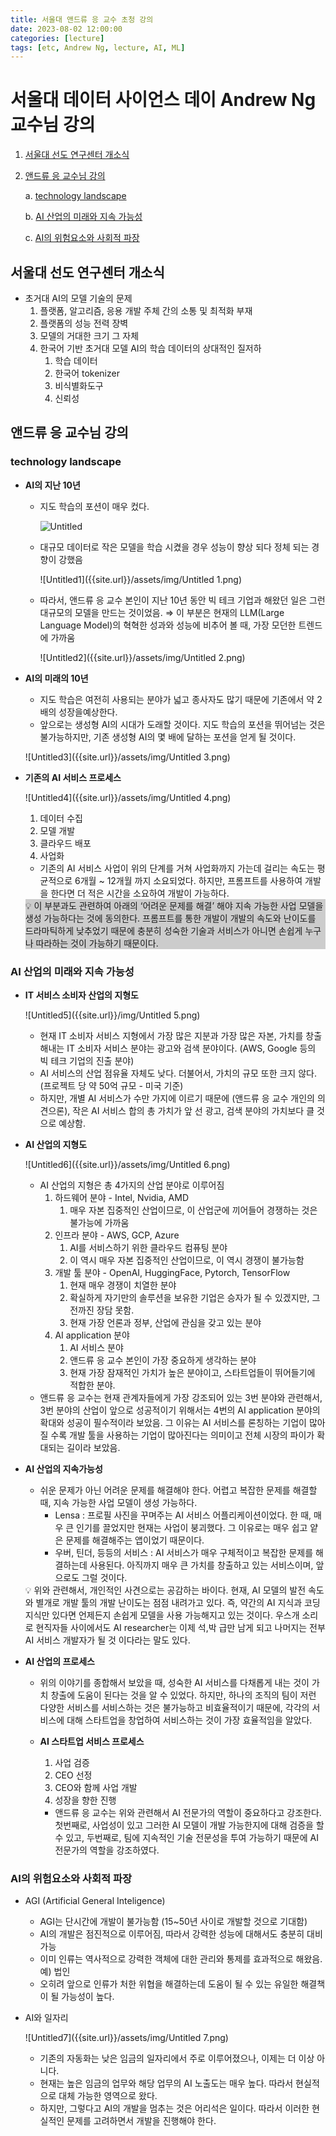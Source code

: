 ```yaml
---
title: 서울대 앤드류 응 교수 초청 강의
date: 2023-08-02 12:00:00
categories: [lecture]
tags: [etc, Andrew Ng, lecture, AI, ML]
---
```


# 서울대 데이터 사이언스 데이 Andrew Ng 교수님 강의

1. [서울대 선도 연구센터 개소식](#서울대-선도-연구센터-개소식)

2. [앤드류 응 교수님 강의](#technology-landscape)

    a. [technology landscape](#technology-landscape)
    
    b. [AI 산업의 미래와 지속 가능성](#ai-산업의-미래와-지속-가능성)
    
    c. [AI의 위험요소와 사회적 파장](#ai의-위험요소와-사회적-파장)


## 서울대 선도 연구센터 개소식

- 초거대 AI의 모델 기술의 문제
    1. 플랫폼, 알고리즘, 응용 개발 주체 간의 소통 및 최적화 부재
    2. 플랫폼의 성능 전력 장벽
    3. 모델의 거대한 크기 그 자체
    4. 한국어 기반 초거대 모델 AI의 학습 데이터의 상대적인 질저하
        1. 학습 데이터
        2. 한국어 tokenizer
        3. 비식별화도구
        4. 신뢰성

## 앤드류 응 교수님 강의

### technology landscape

- **AI의 지난 10년**
    - 지도 학습의 포션이 매우 컸다.
        
        ![Untitled]({{site.url}}/assets/img/Untitled.png)
        
    - 대규모 데이터로 작은 모델을 학습 시켰을 경우 성능이 향상 되다 정체 되는 경향이 강했음
        
        ![Untitled1]({{site.url}}/assets/img/Untitled 1.png)
        
    - 따라서, 앤드류 응 교수 본인이 지난 10년 동안 빅 테크 기업과 해왔던 일은 그런 대규모의 모델을 만드는 것이었음. ⇒ 이 부분은 현재의 LLM(Large Language Model)의 혁혁한 성과와 성능에 비추어 볼 때, 가장 모던한 트렌드에 가까움
        
        ![Untitled2]({{site.url}}/assets/img/Untitled 2.png)
        
- **AI의 미래의 10년**
    - 지도 학습은 여전히 사용되는 분야가 넓고 종사자도 많기 때문에 기존에서 약 2배의 성장을예상한다.
    - 앞으로는 생성형 AI의 시대가 도래할 것이다. 지도 학습의 포션을 뛰어넘는 것은 불가능하지만, 기존 생성형 AI의 몇 배에 달하는 포션을 얻게 될 것이다.
    
    ![Untitled3]({{site.url}}/assets/img/Untitled 3.png)
    

- **기존의 AI 서비스 프로세스**
    
    ![Untitled4]({{site.url}}/assets/img/Untitled 4.png)
    
    1. 데이터 수집
    2. 모델 개발
    3. 클라우드 배포
    4. 사업화
    - 기존의 AI 서비스 사업이 위의 단계를 거쳐 사업화까지 가는데 걸리는 속도는 평균적으로 6개월 ~ 12개월 까지 소요되었다. 하지만, 프롬프트를 사용하여 개발을 한다면 더 적은 시간을 소요하여 개발이 가능하다.
    
    <aside style="background-color:#cccccc;">
    💡 이 부분과도 관련하여 아래의 ‘어려운 문제를 해결’ 해야 지속 가능한 사업 모델을 생성 가능하다는 것에 동의한다. 프롬프트를 통한 개발이 개발의 속도와 난이도를 드라마틱하게 낮추었기 때문에 충분히 성숙한 기술과 서비스가 아니면 손쉽게 누구나 따라하는 것이 가능하기 때문이다.
    
    </aside>
    

### AI 산업의 미래와 지속 가능성

- **IT 서비스 소비자 산업의 지형도**
    
    ![Untitled5]({{site.url}}/img/Untitled 5.png)
    
    - 현재 IT 소비자 서비스 지형에서 가장 많은 지분과 가장 많은 자본, 가치를 창출해내는 IT 소비자 서비스 분야는 광고와 검색 분야이다. (AWS, Google 등의 빅 테크 기업의 진출 분야)
    - AI 서비스의 산업 점유율 자체도 낮다. 더불어서, 가치의 규모 또한 크지 않다. (프로젝트 당 약 50억 규모 - 미국 기준)
    - 하지만, 개별 AI 서비스가 수만 가지에 이르기 때문에 (앤드류 응 교수 개인의 의견으론), 작은 AI 서비스 합의 총 가치가 앞 선 광고, 검색 분야의 가치보다 클 것으로 예상함.
- **AI 산업의 지형도**
    
    ![Untitled6]({{site.url}}/assets/img/Untitled 6.png)
    
    - AI 산업의 지형은 총 4가지의 산업 분야로 이루어짐
        1. 하드웨어 분야 - Intel, Nvidia, AMD
            1. 매우 자본 집중적인 산업이므로, 이 산업군에 끼어들어 경쟁하는 것은 불가능에 가까움
        2. 인프라 분야 - AWS, GCP, Azure
            1. AI를 서비스하기 위한 클라우드 컴퓨팅 분야
            2. 이 역시 매우 자본 집중적인 산업이므로, 이 역시 경쟁이 불가능함
        3. 개발 툴 분야 - OpenAI, HuggingFace, Pytorch, TensorFlow
            1. 현재 매우 경쟁이 치열한 분야
            2. 확실하게 자기만의 솔루션을 보유한 기업은 승자가 될 수 있겠지만, 그 전까진 장담 못함.
            3. 현재 가장 언론과 정부, 산업에 관심을 갖고 있는 분야
        4. AI application 분야
            1. AI 서비스 분야
            2. 앤드류 응 교수 본인이 가장 중요하게 생각하는 분야
            3. 현재 가장 잠재적인 가치가 높은 분야이고, 스타트업들이 뛰어들기에 적합한 분야.
    - 앤드류 응 교수는 현재 관계자들에게 가장 강조되어 있는 3번 분야와 관련해서, 3번 분야의 산업이 앞으로 성공적이기 위해서는 4번의 AI application 분야의 확대와 성공이 필수적이라 보았음. 그 이유는 AI 서비스를 론칭하는 기업이 많아질 수록 개발 툴을 사용하는 기업이 많아진다는 의미이고 전체 시장의 파이가 확대되는 길이라 보았음.
- **AI 산업의 지속가능성**
    - 쉬운 문제가 아닌 어려운 문제를 해결해야 한다. 어렵고 복잡한 문제를 해결할 때, 지속 가능한 사업 모델이 생성 가능하다.
        - Lensa : 프로필 사진을 꾸며주는 AI 서비스 어플리케이션이었다. 한 때, 매우 큰 인기를 끌었지만 현재는 사업이 붕괴했다. 그 이유로는 매우 쉽고 얕은 문제를 해결해주는 앱이었기 때문이다.
        - 우버, 틴더, 등등의 서비스 : AI 서비스가 매우 구체적이고 복잡한 문제를 해결하는데 사용된다. 아직까지 매우 큰 가치를 창출하고 있는 서비스이며, 앞으로도 그럴 것이다.
    
    <aside>
    💡 위와 관련해서, 개인적인 사견으로는 공감하는 바이다. 현재, AI 모델의 발전 속도와 별개로 개발 툴의 개발 난이도는 점점 내려가고 있다. 즉, 약간의 AI 지식과 코딩 지식만 있다면 언제든지 손쉽게 모델을 사용 가능해지고 있는 것이다. 우스개 소리로 현직자들 사이에서도 AI researcher는 이제 석,박 급만 남게 되고 나머지는 전부 AI 서비스 개발자가 될 것 이다라는 말도 있다.
    
    </aside>
    
- **AI 산업의 프로세스**
    - 위의 이야기를 종합해서 보았을 때, 성숙한 AI 서비스를 다채롭게 내는 것이 가치 창출에 도움이 된다는 것을 알 수 있었다. 하지만, 하나의 조직의 팀이 저런 다양한 서비스를 서비스하는 것은 불가능하고 비효율적이기 때문에, 각각의 서비스에 대해 스타트업을 창업하여 서비스하는 것이 가장 효율적임을 알았다.
    - **AI 스타트업 서비스 프로세스**
        1. 사업 검증
        2. CEO 선정
        3. CEO와 함께 사업 개발
        4. 성장을 향한 진행
        
        - 앤드류 응 교수는 위와 관련해서 AI 전문가의 역할이 중요하다고 강조한다. 첫번째로, 사업성이 있고 그러한 AI 모델이 개발 가능한지에 대해 검증을 할 수 있고, 두번째로, 팀에 지속적인 기술 전문성을 투여 가능하기 때문에 AI 전문가의 역할을 강조하였다.

### AI의 위험요소와 사회적 파장

- AGI (Artificial General Inteligence)
    - AGI는 단시간에 개발이 불가능함 (15~50년 사이로 개발할 것으로 기대함)
    - AI의 개발은 점진적으로 이루어짐, 따라서 강력한 성능에 대해서도 충분히 대비 가능
    - 이미 인류는 역사적으로 강력한 객체에 대한 관리와 통제를 효과적으로 해왔음. 예) 법인
    - 오히려 앞으로 인류가 처한 위협을 해결하는데 도움이 될 수 있는 유일한 해결책이 될 가능성이 높다.
- AI와 일자리
    
    ![Untitled7]({{site.url}}/assets/img/Untitled 7.png)
    
    - 기존의 자동화는 낮은 임금의 일자리에서 주로 이루어졌으나, 이제는 더 이상 아니다.
    - 현재는 높은 임금의 업무와 해당 업무의 AI 노출도는 매우 높다. 따라서 현실적으로 대체 가능한 영역으로 왔다.
    - 하지만, 그렇다고 AI의 개발을 멈추는 것은 어리석은 일이다. 따라서 이러한 현실적인 문제를 고려하면서 개발을 진행해야 한다.
